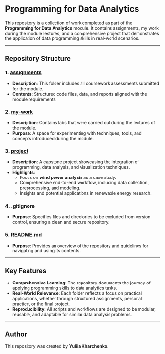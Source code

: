 # Programming for Data Analytics



This repository is a collection of work completed as part of the **Programming for Data Analytics** module. It contains assignments, my work during the module lestures, and a comprehensive project that demonstrates the application of data programming skills in real-world scenarios.

---

## Repository Structure

### 1. [**assignments**](./assignments/)
   - **Description**: This folder includes all coursework assessments submitted for the module.
   - **Contents**: Structured code files, data, and reports aligned with the module requirements.

### 2. [**my-work**](./my-work/)
   - **Description**: Contains labs that were carried out during the lectures of the module.
   - **Purpose**: A space for experimenting with techniques, tools, and concepts introduced during the module.

### 3. [**project**](./project/)
   - **Description**: A capstone project showcasing the integration of programming, data analysis, and visualization techniques.
   - **Highlights**:
     - Focus on **wind power analysis** as a case study.
     - Comprehensive end-to-end workflow, including data collection, preprocessing, and modeling.
     - Insights and potential applications in renewable energy research.

### 4. **.gitignore**
   - **Purpose**: Specifies files and directories to be excluded from version control, ensuring a clean and secure repository.

### 5. **README.md**
   - **Purpose**: Provides an overview of the repository and guidelines for navigating and using its contents.

---

## Key Features

- **Comprehensive Learning**: The repository documents the journey of applying programming skills to data analytics tasks.
- **Real-World Relevance**: Each folder reflects a focus on practical applications, whether through structured assignments, personal practice, or the final project.
- **Reproducibility**: All scripts and workflows are designed to be modular, reusable, and adaptable for similar data analysis problems.

---

## Author

This repository was created by **Yuliia Kharchenko**.



